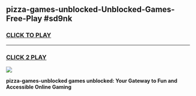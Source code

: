 
## pizza-games-unblocked-Unblocked-Games-Free-Play #sd9nk
<h3>
<a href="https://us.freeplayer.one?title=pizza-games-unblocked&ref=9M">CLICK TO PLAY</a></h3>
<hr>

<h3>
<a href="https://us.freeplayer.one?title=pizza-games-unblocked&ref=9M">CLICK 2 PLAY</a>
  
</h3>

<a href="https://us.freeplayer.one?title=pizza-games-unblocked&ref=9M"><img src="https://clearcache.store/games.png"></a>


**pizza-games-unblocked games unblocked: Your Gateway to Fun and Accessible Online Gaming**
